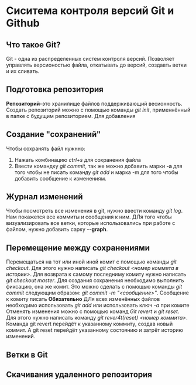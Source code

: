 # Сиситема контроля версий Git и Github

## Что такое Git?
Git - одна из распределенных систем контроля версий. Позволяет управлять версионостью файла, откатывать до версий, создавть ветки и их сливать.

## Подготовка репозитория 
**Репозиторий**-это хранилище файлов поддерживающий весионность. Создать репозиторий можно с помощью команды *git init*, применнённый в папке с будущим репозиторием.
Для добавления 
## Создание "сохранений"
Чтобы сохранять файл нужнно:
1. Нажать комбинацию *ctrl+s* для сохранения файла
2. Ввести командку *git commit*, так же можно добавить марки **-a** для того чтобы не писать команду *git add*  и марка -m для того чтобы добавить сообщение к изменениям.
## Журнал изменений
Чтобы посмотреть все изменения в git, нужно ввести команду *git log*. Нам покажется все коммиты и сообщения к ним. ДЛя того чтобы визуализировать все ветки, которые использовались при работе с файлом, нужно добавить сарку **--graph**.
## Перемещение между сохранениями
Перемещаться на тот или иной иной комит с помощью команды *git checkout*. Для этого нужно написать *git checkout <номер коммита в истории>*. Для возврата к самому последниму комиту нужно написать *git checkout master*.
Для создания сохранения необходимо выполнить фиксацию, она же комит. Это можно сделать с помощью команды *git commit* следующим образом: *git commit -m "<сообщение>"*. Сообщение к комиту писать **Обязательно**
ДЛя всех изменённых файлов необходимо использовать *git add* или использовать ключ *-a* при комите
Отменять изменения можно с помощью команд *Git revert* и *git reset*. Для этого нужно написать команду *git rever4t(reset) <номер коммита>*. Команда git revert перейдёт к указанному коммиту, создав новый коммит. А git reset перейдёт указанному состоянию и затрёт историю изменений.

## Ветки в Git

## Скачивания удаленного репозитория 